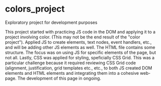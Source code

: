 # colors_project
Exploratory project for development purposes

This project started with practicing JS code in the DOM and applying it to a project involving color. (This may not be the end result of the "color project"). Applied JS to create elements, text nodes, event handlers, etc., and will be adding other JS elements as well. The HTML file contains some structure. The focus was on using JS for specific elements of the page, but not all. Lastly, CSS was applied for styling, speficially CSS Grid. This was a particular challenge because it required reviewing CSS Grid code (alignment, justification, grid templates etc., etc., to both JS created DOM elements and HTML elements and integrating them into a cohesive web-page. The development of this page in ongoing.

